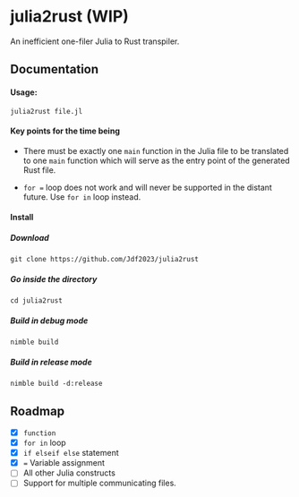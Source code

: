 # julia2rust (WIP)

An inefficient one-filer Julia to Rust transpiler.

## Documentation


#### Usage:

    julia2rust file.jl

#### Key points for the time being

* There must be exactly one `main` function in the Julia file to be translated to one `main` function which will serve as the entry point of the generated Rust file.

* `for =` loop does not work and will never be supported in the distant future. Use `for in` loop instead.

#### Install

##### Download
    git clone https://github.com/Jdf2023/julia2rust

##### Go inside the directory
    cd julia2rust

##### Build in debug mode
    nimble build

##### Build in release mode
    nimble build -d:release

## Roadmap

 - [x] `function`
 - [x] `for in` loop
 - [x] `if elseif else` statement
 - [x] `=` Variable assignment
 - [ ] All other Julia constructs
 - [ ] Support for multiple communicating files.